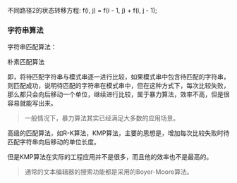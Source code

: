 不同路径2的状态转移方程: f(i, j) = f(i - 1, j) + f(i, j - 1);

### 字符串算法

字符串匹配算法：

朴素匹配算法

即，将待匹配字符串与模式串逐一进行比较，如果模式串中包含待匹配的字符串，则匹配成功，说明待匹配的字符串在模式串中，但在这种方式下，每次比较失败，那么都只会向后移动一个单位，继续进行比较，属于暴力算法，效率不高，但是很容易就能写出来。

> 一般情况下，暴力算法其实已经满足大多数的应用场景。

高级的匹配算法，如R-K算法，KMP算法，主要的思想是，增加每次比较失败时待匹配字符串向后移动的单位长度。

但是KMP算法在实际的工程应用并不是很多，而且他的效率也不是最高的。

> 通常的文本编辑器的搜索功能都是采用的Boyer-Moore算法。